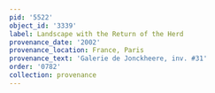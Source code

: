 ```yaml
---
pid: '5522'
object_id: '3339'
label: Landscape with the Return of the Herd
provenance_date: '2002'
provenance_location: France, Paris
provenance_text: 'Galerie de Jonckheere, inv. #31'
order: '0782'
collection: provenance
---
```


